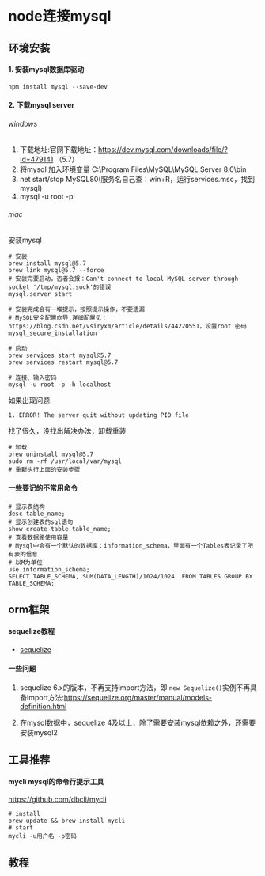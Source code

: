# node连接mysql

## 环境安装

#### 1. 安装mysql数据库驱动

```shell
npm install mysql --save-dev
```

#### 2. 下载mysql server

###### windows

1. 下载地址:官网下载地址：https://dev.mysql.com/downloads/file/?id=479141 （5.7）
2. 将mysql 加入环境变量 C:\Program Files\MySQL\MySQL Server 8.0\bin
3. net start/stop MySQL80(服务名自己查：win+R，运行services.msc，找到mysql)
4. mysql -u root -p

###### mac

安装mysql

```shell
# 安装
brew install mysql@5.7
brew link mysql@5.7 --force
# 安装完要启动，否者会报：Can't connect to local MySQL server through socket '/tmp/mysql.sock'的错误
mysql.server start

# 安装完成会有一堆提示，按照提示操作，不要遗漏
# MySQL安全配置向导,详细配置见：https://blog.csdn.net/vsiryxm/article/details/44220551，设置root 密码
mysql_secure_installation

# 启动
brew services start mysql@5.7
brew services restart mysql@5.7

# 连接、输入密码
mysql -u root -p -h localhost
```

如果出现问题:
```shell
1. ERROR! The server quit without updating PID file
```
找了很久，没找出解决办法，卸载重装

```shell
# 卸载
brew uninstall mysql@5.7
sudo rm -rf /usr/local/var/mysql
# 重新执行上面的安装步骤
```

#### 一些要记的不常用命令

```shell
# 显示表结构
desc table_name;
# 显示创建表的sql语句
show create table table_name;
# 查看数据路使用容量
# Mysql中会有一个默认的数据库：information_schema，里面有一个Tables表记录了所有表的信息
# 以M为单位
use information_schema;
SELECT TABLE_SCHEMA, SUM(DATA_LENGTH)/1024/1024  FROM TABLES GROUP BY TABLE_SCHEMA;
```

## orm框架

#### sequelize教程
- [sequelize](https://github.com/demopark/sequelize-docs-Zh-CN/blob/master/core-concepts/getting-started.md)

#### 一些问题

1. sequelize 6.x的版本，不再支持import方法，即 `new Sequelize()`实例不再具备import方法:https://sequelize.org/master/manual/models-definition.html

2. 在mysql数据中，sequelize 4及以上，除了需要安装mysql依赖之外，还需要安装mysql2


## 工具推荐

#### mycli mysql的命令行提示工具

<https://github.com/dbcli/mycli>

```shell
# install
brew update && brew install mycli
# start
mycli -u用户名 -p密码
```

## 教程
